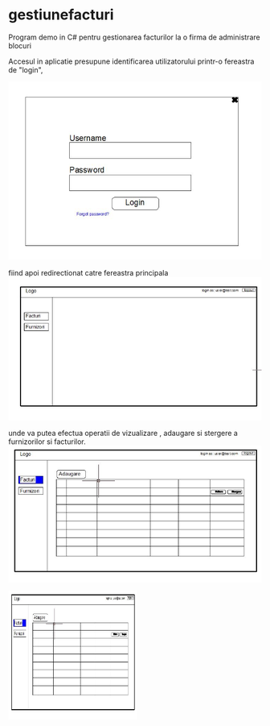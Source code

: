 # gestiunefacturi
Program demo in C# pentru gestionarea facturilor la o firma de administrare blocuri

Accesul in aplicatie presupune identificarea utilizatorului printr-o fereastra de "login", 

![Image](https://github.com/valymirauta/gestiunefacturi/blob/master/imgReadme/login.JPG)

fiind apoi redirectionat catre fereastra principala
![alt text](https://github.com/valymirauta/gestiunefacturi/blob/master/imgReadme/fereastraPrincipala.JPG)

unde va putea efectua operatii de vizualizare , adaugare si stergere a furnizorilor si facturilor.
![Image](https://github.com/valymirauta/gestiunefacturi/blob/master/imgReadme/fereastraFacturi.JPG)

<img src="https://github.com/valymirauta/gestiunefacturi/blob/master/imgReadme/fereastraFacturi.JPG" width="256" height="256" title="Github Logo">




